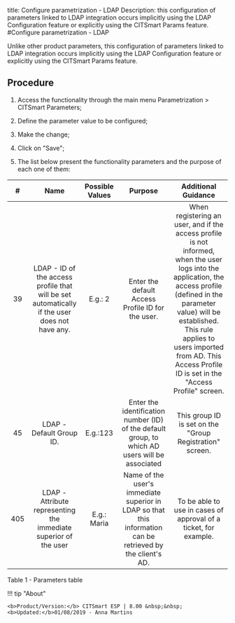 title: Configure parametrization - LDAP
Description: this configuration of parameters linked to LDAP integration occurs implicitly using the LDAP Configuration feature or explicitly using the CITSmart Params feature.
#Configure parametrization - LDAP

Unlike other product parameters, this configuration of parameters linked to LDAP
integration occurs implicitly using the LDAP Configuration feature or explicitly
using the CITSmart Params feature.

Procedure
-------------

1.  Access the functionality through the main menu Parametrization \> CITSmart
    Parameters;

2.  Define the parameter value to be configured;

3.  Make the change;

4.  Click on "Save";

5.  The list below present the functionality parameters and the purpose of each
    one of them:



|  #  |                                              Name                                             | Possible Values |                                                   Purpose                                                   |                                                                                                                                        Additional Guidance                                                                                                                                        |
|:---:|:---------------------------------------------------------------------------------------------:|:---------------:|:-----------------------------------------------------------------------------------------------------------:|:-------------------------------------------------------------------------------------------------------------------------------------------------------------------------------------------------------------------------------------------------------------------------------------------------:|
|  39 | LDAP - ID of the access profile that will be set automatically if the user does not have any. |     E.g.: 2     |                              Enter the default Access Profile ID for the user.                              | When registering an user, and if the access profile is not informed, when the user logs into the application, the access profile (defined in the parameter value) will be established. This rule applies to users imported from AD. This Access Profile ID is set in the "Access Profile" screen. |
|  45 |                                    LDAP - Default Group ID.                                   |     E.g.:123    |       Enter the identification number (ID) of the default group, to which AD users will be associated       |                                                                                                                      This group ID is set on the "Group Registration" screen.                                                                                                                     |
| 405 |                LDAP - Attribute representing the immediate superior of the user               |   E.g.: Maria   | Name of the user's immediate superior in LDAP so that this information can be retrieved by the client's AD. |                                                                                                                  To be able to use in cases of approval of a ticket, for example.                                                                                                                 |


Table 1 - Parameters table

!!! tip "About"

    <b>Product/Version:</b> CITSmart ESP | 8.00 &nbsp;&nbsp;
    <b>Updated:</b>01/08/2019 - Anna Martins
